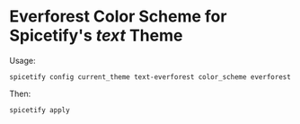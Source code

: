 # Everforest Color Scheme for Spicetify's *text* Theme

Usage:

`spicetify config current_theme text-everforest color_scheme everforest`

Then:

`spicetify apply`

